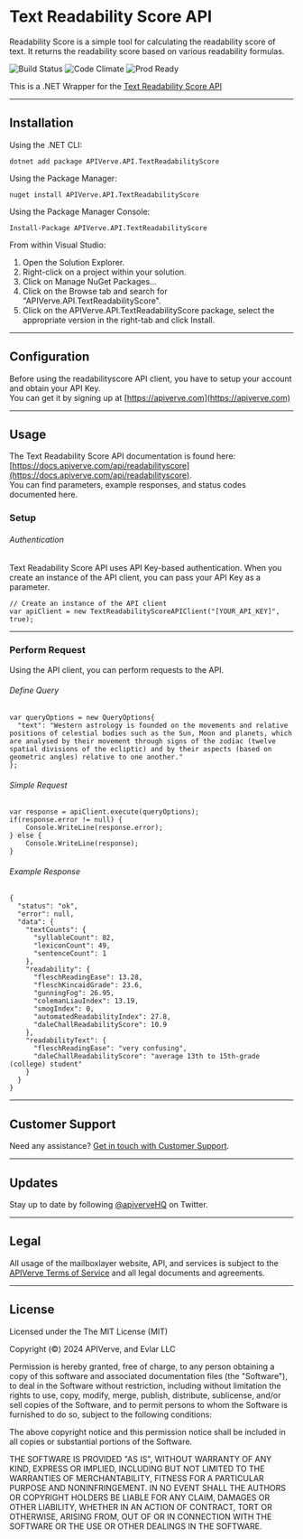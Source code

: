 Text Readability Score API
============

Readability Score is a simple tool for calculating the readability score of text. It returns the readability score based on various readability formulas.

![Build Status](https://img.shields.io/badge/build-passing-green)
![Code Climate](https://img.shields.io/badge/maintainability-B-purple)
![Prod Ready](https://img.shields.io/badge/production-ready-blue)

This is a .NET Wrapper for the [Text Readability Score API](https://apiverve.com/marketplace/api/readabilityscore)

---

## Installation

Using the .NET CLI:
```
dotnet add package APIVerve.API.TextReadabilityScore
```

Using the Package Manager:
```
nuget install APIVerve.API.TextReadabilityScore
```

Using the Package Manager Console:
```
Install-Package APIVerve.API.TextReadabilityScore
```

From within Visual Studio:

1. Open the Solution Explorer.
2. Right-click on a project within your solution.
3. Click on Manage NuGet Packages...
4. Click on the Browse tab and search for "APIVerve.API.TextReadabilityScore".
5. Click on the APIVerve.API.TextReadabilityScore package, select the appropriate version in the right-tab and click Install.


---

## Configuration

Before using the readabilityscore API client, you have to setup your account and obtain your API Key.  
You can get it by signing up at [https://apiverve.com](https://apiverve.com)

---

## Usage

The Text Readability Score API documentation is found here: [https://docs.apiverve.com/api/readabilityscore](https://docs.apiverve.com/api/readabilityscore).  
You can find parameters, example responses, and status codes documented here.

### Setup

###### Authentication
Text Readability Score API uses API Key-based authentication. When you create an instance of the API client, you can pass your API Key as a parameter.

```
// Create an instance of the API client
var apiClient = new TextReadabilityScoreAPIClient("[YOUR_API_KEY]", true);
```

---


### Perform Request
Using the API client, you can perform requests to the API.

###### Define Query

```
var queryOptions = new QueryOptions{
  "text": "Western astrology is founded on the movements and relative positions of celestial bodies such as the Sun, Moon and planets, which are analysed by their movement through signs of the zodiac (twelve spatial divisions of the ecliptic) and by their aspects (based on geometric angles) relative to one another."
};
```

###### Simple Request

```
var response = apiClient.execute(queryOptions);
if(response.error != null) {
	Console.WriteLine(response.error);
} else {
    Console.WriteLine(response);
}
```

###### Example Response

```
{
  "status": "ok",
  "error": null,
  "data": {
    "textCounts": {
      "syllableCount": 82,
      "lexiconCount": 49,
      "sentenceCount": 1
    },
    "readability": {
      "fleschReadingEase": 13.28,
      "fleschKincaidGrade": 23.6,
      "gunningFog": 26.95,
      "colemanLiauIndex": 13.19,
      "smogIndex": 0,
      "automatedReadabilityIndex": 27.8,
      "daleChallReadabilityScore": 10.9
    },
    "readabilityText": {
      "fleschReadingEase": "very confusing",
      "daleChallReadabilityScore": "average 13th to 15th-grade (college) student"
    }
  }
}
```

---

## Customer Support

Need any assistance? [Get in touch with Customer Support](https://apiverve.com/contact).

---

## Updates
Stay up to date by following [@apiverveHQ](https://twitter.com/apiverveHQ) on Twitter.

---

## Legal

All usage of the mailboxlayer website, API, and services is subject to the [APIVerve Terms of Service](https://apiverve.com/terms) and all legal documents and agreements.

---

## License
Licensed under the The MIT License (MIT)

Copyright (&copy;) 2024 APIVerve, and Evlar LLC

Permission is hereby granted, free of charge, to any person obtaining a copy of this software and associated documentation files (the "Software"), to deal in the Software without restriction, including without limitation the rights to use, copy, modify, merge, publish, distribute, sublicense, and/or sell copies of the Software, and to permit persons to whom the Software is furnished to do so, subject to the following conditions:

The above copyright notice and this permission notice shall be included in all copies or substantial portions of the Software.

THE SOFTWARE IS PROVIDED "AS IS", WITHOUT WARRANTY OF ANY KIND, EXPRESS OR IMPLIED, INCLUDING BUT NOT LIMITED TO THE WARRANTIES OF MERCHANTABILITY, FITNESS FOR A PARTICULAR PURPOSE AND NONINFRINGEMENT. IN NO EVENT SHALL THE AUTHORS OR COPYRIGHT HOLDERS BE LIABLE FOR ANY CLAIM, DAMAGES OR OTHER LIABILITY, WHETHER IN AN ACTION OF CONTRACT, TORT OR OTHERWISE, ARISING FROM, OUT OF OR IN CONNECTION WITH THE SOFTWARE OR THE USE OR OTHER DEALINGS IN THE SOFTWARE.